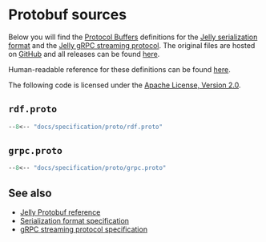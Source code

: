 # Protobuf sources

Below you will find the [Protocol Buffers](https://protobuf.dev/programming-guides/proto3/) definitions for the [Jelly serialization format](serialization.md) and the [Jelly gRPC streaming protocol](streaming.md). The original files are hosted on [GitHub](https://github.com/Jelly-RDF/jelly-protobuf) and all releases can be found [here](https://github.com/Jelly-RDF/jelly-protobuf/releases).

Human-readable reference for these definitions can be found [here](reference.md).

The following code is licensed under the [Apache License, Version 2.0](https://www.apache.org/licenses/LICENSE-2.0).

## `rdf.proto`

```protobuf
--8<-- "docs/specification/proto/rdf.proto"
```

## `grpc.proto`

```protobuf
--8<-- "docs/specification/proto/grpc.proto"
```

## See also

- [Jelly Protobuf reference](reference.md)
- [Serialization format specification](serialization.md)
- [gRPC streaming protocol specification](streaming.md)

